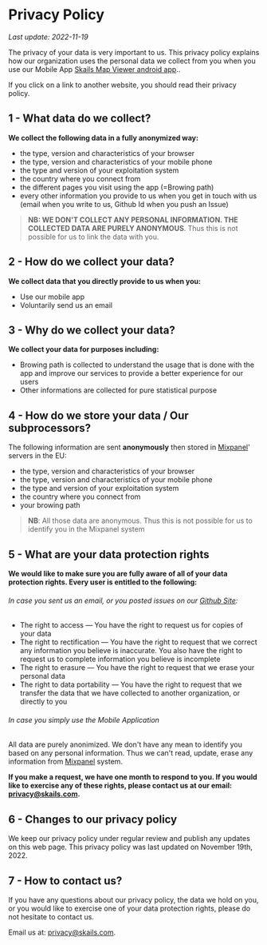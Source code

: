 Privacy Policy
==============

  
_Last update: 2022-11-19_  
  

The privacy of your data is very important to us. This privacy policy explains how our organization uses the personal data we collect from you when you use our Mobile App [Skails Map Viewer android app](https://play.google.com/store/apps/details?id=com.skails.opentopomapviewer")..  
  
If you click on a link to another website, you should read their privacy policy.

1 - What data do we collect?
----------------------------

**We collect the following data in a fully anonymized way:**  
  
* the type, version and characteristics of your browser
* the type, version and characteristics of your mobile phone
* the type and version of your exploitation system
* the country where you connect from
* the different pages you visit using the app (=Browing path)
* every other information you provide to us when you get in touch with us (email when you write to us, Github Id when you push an Issue)

> **NB: WE DON'T COLLECT ANY PERSONAL INFORMATION. THE COLLECTED DATA ARE PURELY ANONYMOUS**. Thus this is not possible for us to link the data with you.

2 - How do we collect your data?
--------------------------------

**We collect data that you directly provide to us when you:**  
  
* Use our mobile app  
* Voluntarily send us an email  


3 - Why do we collect your data?
--------------------------------

**We collect your data for purposes including:**  
  
* Browing path is collected to understand the usage that is done with the app and improve our services to provide a better experience for our users  
* Other informations are collected for pure statistical purpose

4 - How do we store your data / Our subprocessors?
------------------------------
The following information are sent **anonymously** then stored in [Mixpanel](https://mixpanel.com)' servers in the EU:
* the type, version and characteristics of your browser
* the type, version and characteristics of your mobile phone
* the type and version of your exploitation system
* the country where you connect from
* your browing path

> **NB**: All those data are anonymous. Thus this is not possible for us to identify you in the Mixpanel system

5 - What are your data protection rights
----------------------------------------

**We would like to make sure you are fully aware of all of your data protection rights. Every user is entitled to the following:**  
  
###### In case you sent us an email, or you posted issues on our [Github Site](https://github.com/bbouffaut/Skails-Map-Viewer-App/blob/main/PRIVACY.md):
* The right to access — You have the right to request us for copies of your data  
* The right to rectification — You have the right to request that we correct any information you believe is inaccurate. You also have the right to request us to complete information you believe is incomplete  
* The right to erasure — You have the right to request that we erase your personal data   
* The right to data portability — You have the right to request that we transfer the data that we have collected to another organization, or directly to you  

###### In case you simply use the Mobile Application
All data are purely anonimized. We don't have any mean to identify you based on any personal information. Thus we can't read, update, erase any information from [Mixpanel](https://mixpanel.com) system.

  
**If you make a request, we have one month to respond to you. If you would like to exercise any of these rights, please contact us at our email: [privacy@skails.com](mailto:privacy@skails.com).**

6 - Changes to our privacy policy
---------------------------------

We keep our privacy policy under regular review and publish any updates on this web page. This privacy policy was last updated on November 19th, 2022.  

7 - How to contact us?
----------------------

If you have any questions about our privacy policy, the data we hold on you, or you would like to exercise one of your data protection rights, please do not hesitate to contact us.  
  
Email us at: [privacy@skails.com](mailto:privacy@skails.com).
